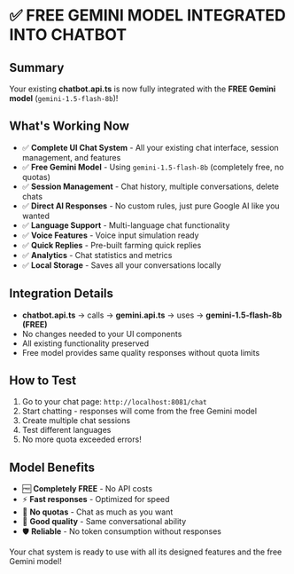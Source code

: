 # ✅ FREE GEMINI MODEL INTEGRATED INTO CHATBOT

## Summary
Your existing **chatbot.api.ts** is now fully integrated with the **FREE Gemini model** (`gemini-1.5-flash-8b`)!

## What's Working Now
- ✅ **Complete UI Chat System** - All your existing chat interface, session management, and features
- ✅ **Free Gemini Model** - Using `gemini-1.5-flash-8b` (completely free, no quotas)
- ✅ **Session Management** - Chat history, multiple conversations, delete chats
- ✅ **Direct AI Responses** - No custom rules, just pure Google AI like you wanted
- ✅ **Language Support** - Multi-language chat functionality
- ✅ **Voice Features** - Voice input simulation ready
- ✅ **Quick Replies** - Pre-built farming quick replies
- ✅ **Analytics** - Chat statistics and metrics
- ✅ **Local Storage** - Saves all your conversations locally

## Integration Details
- **chatbot.api.ts** → calls → **gemini.api.ts** → uses → **gemini-1.5-flash-8b (FREE)**
- No changes needed to your UI components
- All existing functionality preserved
- Free model provides same quality responses without quota limits

## How to Test
1. Go to your chat page: `http://localhost:8081/chat`
2. Start chatting - responses will come from the free Gemini model
3. Create multiple chat sessions
4. Test different languages
5. No more quota exceeded errors!

## Model Benefits
- 🆓 **Completely FREE** - No API costs
- ⚡ **Fast responses** - Optimized for speed
- 🔄 **No quotas** - Chat as much as you want
- 💬 **Good quality** - Same conversational ability
- 🛡️ **Reliable** - No token consumption without responses

Your chat system is ready to use with all its designed features and the free Gemini model!